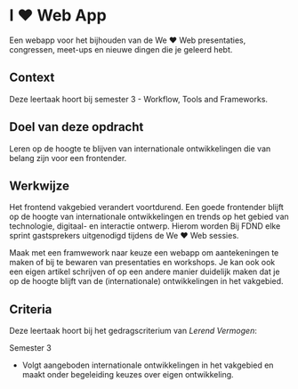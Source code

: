 
# I ♥ Web App

Een webapp voor het bijhouden van de We ♥ Web presentaties, congressen, meet-ups en nieuwe dingen die je geleerd hebt. 

## Context

Deze leertaak hoort bij semester 3 - Workflow, Tools and Frameworks. 

## Doel van deze opdracht

Leren op de hoogte te blijven van internationale ontwikkelingen die van belang zijn voor een frontender.

## Werkwijze

Het frontend vakgebied verandert voortdurend. 
Een goede frontender blijft op de hoogte van internationale ontwikkelingen en trends op het gebied van technologie, digitaal- en interactie ontwerp. 
Hierom worden Bij FDND elke sprint gastsprekers uitgenodigd tijdens de We ♥ Web sessies. 

Maak met een framwework naar keuze een webapp om aantekeningen te maken of bij te bewaren van presentaties en workshops. 
Je kan ook ook een eigen artikel schrijven of op een andere manier duidelijk maken dat je op de hoogte blijft van de (internationale) ontwikkelingen in het vakgebied.

## Criteria

Deze leertaak hoort bij het gedragscriterium van _Lerend Vermogen_:

Semester 3
- Volgt aangeboden internationale ontwikkelingen in het vakgebied en maakt onder begeleiding keuzes over eigen ontwikkeling.


